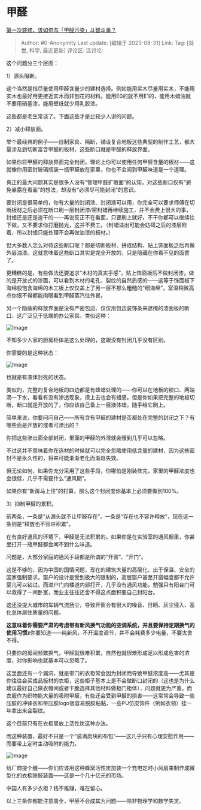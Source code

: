 # 甲醛
[第一次装修，该如何与「甲醛污染」斗智斗勇？](https://www.zhihu.com/question/616614466/answer/3190348783)

> Author: #0-Anonymity
> Last update: [编辑于 2023-08-31]
> Link:
> Tag: [处世, 科学, 最近更新]
> 评论区:
> 泛讨论:

这个问题分三个层面：

1）源头阻断。

这个当然是指尽量使用甲醛含量少的建材选择。例如能用实木尽量用实木，不能用实木也最好用更接近实木而非刨花的材料。能用E0的就不用E1的，能用木蜡油就不要用硝基漆，能用壁纸就少用乳胶漆。

这些都是老生常谈了。下面这些才是比较少人讲的问题。

2）减小释放面。

举个最经典的例子——自制家具、隔断，铺设复合地板这些典型的制作工艺，都大量涉及到切断富含甲醛的板材，这些断口就是甲醛的释放界面。

如果你将甲醛的释放界面完全封闭，理论上你可以使用任何甲醛含量的板材——这就像你用密封玻璃瓶装一瓶甲醛放在家里，你也不会闻到甲醛味道是一个道理。

真正的最大问题其实是很多人没有“管理甲醛扩散面”的认知，对这些断口仅有“避免暴露在看面”的想法，却没有“必须尽可能封闭”的意识。

要封闭是很简单的，你有大量的封闭漆、封闭液可以用，你完全可以要求师傅在切断板材之后必须在断口刷一层封闭漆/密封蜡再继续施工，并不会费上很大的事，封蜡还是还是速干的——再说反正不在看面，只要刷上就好，不干你都可以继续往下做，又不要求你打磨抛光，这并不费工。（封蜡溢出可能会妨碍之后的漆层附着，所以封蜡只能处理不会再做油漆的板材。）

但大多数人怎么对待这些断口呢？都是切断板材、拼成结构、贴上饰面板之后再做外层油漆。这就意味着这些断口其实是完全开放的，只是隐藏在你看不见的面罢了。

更糟糕的是，有些做法还要追求“木材的真实手感”，贴上饰面板后不做封闭漆，做的是开放式的漆面，可以看到木材的毛孔、裂纹的自然质感的——这等于饰面板下海绵般饱含海绵的木工板上仅仅盖上了另一层不那么粗糙的“细海绵”，室温稍微高点你恨不得都能肉眼看到甲醛蒸汽往外冒。

另一个隐蔽的释放界面是没有严密包边、仅仅用包边装饰条来遮掩的漆面板的断口，这广泛见于低端的办公家具。类似这种：

![Image](https://pic1.zhimg.com/50/v2-c823b4e5ef03a099d5e1f8635f1b06c3_720w.jpg?source=1940ef5c)

不知多少人家的厨房柜体是这么处理的，这跟没有封闭几乎没有区别。

你需要的是这种状态：

![Image](https://picx.zhimg.com/50/v2-2e10d3884b93de36ce7d6185debdf7fc_720w.jpg?source=1940ef5c)

也就是有液体封死的状态。

类似的，完整的复合地板的四边都是有蜂蜡处理的——你可以在地板的锁口、两端滴一下水，看看有没有渗透现象，摸上去也会有蜡感。但是你如果把完整的地板切断，断口就是开放的了，你应该自己备上一层液体蜡，随手给它刷上。

简单来说，你要问问自己——所有含有甲醛的建材是否都处在完整的封闭之下？有哪些面是开放的或者可渗出的？

你把这些渗出面全部封闭，里面的甲醛的外泄就会慢到几乎可以忽略。

不过这并不意味着你在选材的时候就可以完全忽略使用低含量的建材，因为这些密封不是永久性的，将来可能渐渐老化而渐趋失效。

但无论如何，如果你充分采用了这些手段，你哪怕是刚装修完，家里的甲醛浓度也会很低，几乎不需要什么“通风期”。

如果你有“新房马上住”的打算，那么这个封闭度你基本上必须要做到100%。

3）抑制甲醛的累积。

前两条，一条是“从源头就不让甲醛存在”，一条是“存在也不容许释放”，现在这一条则是“释放也不容许积累”。

在有良好通风的环境下，甲醛是无法积累的。如果你是在实验室的通风橱里，你甚至打开一瓶甲醛都会闻不到什么味道。

问题是，大部分家庭的通风手段都是所谓的“开窗”、“开门”。

这是不够的，因为中国的国情问题，现在的建筑大量的高层化，出于保温、安全的国家强制要求，窗户的设计是受到极大的限制的，高层窗户甚至开窗幅度都不允许婴儿可以钻过。而进户门向楼道内部打开，几乎没有通风功能。勉强只有阳台门可以救得了一间卧室，而业主往往还舍不得这点面积要自己封阳台。

这还没提大城市的车辆气流扬尘，导致开窗会有很大的噪音、日晒、灰尘侵入、恶化总体居住质量的问题。

**这意味着你需要严肃的考虑带有新风换气功能的空调系统，并且要保持定期换气的使用习惯z**你要知道——纯新风，不开温度调节，并不会耗费多少电量，不要太舍不得。

只要你的房间频繁换气，甲醛就很难积累，自然也就很难形成足以形成危害的浓度，对你影响也就基本可以忽略了。

这里面还有一个漏洞，就是带门的衣柜常会因为封闭而导致甲醛浓度高——尤其是你往往会买成品板材的衣柜，这些柜子基本上是不会做断口封闭的（这也是为什么建议最好自己做衣帽间或者干脆选择其他材料做柜门柜体），问题就更为严重。而衣服作为织物能大量的吸附甲醛，有些还会受到甲醛的损害——这常常会导致一些压胶的冲锋衣和带压胶logo很容易脱胶粘黏，一些PU仿皮饰件（例如衣领）挂一年拿出来会裂纹。

这个目前只有在衣柜里放上活性炭这种办法。

而这种装置，最好不只是一个“装满炭块的布包”——这几乎只有心理安慰作用——而要带上定时主动吸附的能力。

![Image](https://picx.zhimg.com/50/v2-04a7f64c74be4b6f6ef4d3663ed7f129_720w.jpg?source=1940ef5c)

给厂商提个醒——你们应该用这种蜂窝活性炭加装一个充电定时小风扇来制作成微型化的衣柜除醛装置——这是一个几十亿元的市场。

中国人有多少衣柜？钱不难赚，难在留心。

以上三条你都能注意周全，甲醛不会成其为问题——除非物理学和数学失灵。